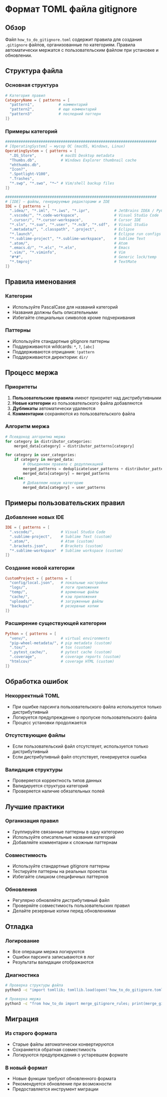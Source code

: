 # Формат TOML файла gitignore

## Обзор

Файл `how_to_do_gitignore.toml` содержит правила для создания `.gitignore` файлов, организованные по категориям. Правила автоматически мержатся с пользовательским файлом при установке и обновлении.

## Структура файла

### Основная структура

```toml
# Категория правил
CategoryName = { patterns = [
  "pattern1",           # комментарий
  "pattern2",           # еще комментарий
  "pattern3"            # последний паттерн
]}
```

### Примеры категорий

```toml
####################################################################
# [OperatingSystem] — мусор ОС (macOS, Windows, Linux)
OperatingSystem = { patterns = [
  ".DS_Store",           # macOS Desktop metadata
  "Thumbs.db",           # Windows Explorer thumbnail cache
  "ehthumbs.db",
  "Icon?",
  ".Spotlight-V100",
  ".Trashes",
  "*.swp", "*.swo", "*~" # Vim/shell backup files
]}

####################################################################
# [IDE] — файлы, генерируемые редакторами и IDE
IDE = { patterns = [
  ".idea/", "*.iml", "*.iws", "*.ipr",           # JetBrains IDEA / PyCharm / etc.
  ".vscode/", "*.code-workspace",                # Visual Studio Code
  ".cursor/", "*.cursor-workspace",              # Cursor IDE
  "*.sln", "*.suo", "*.user", "*.ncb", "*.sdf",  # Visual Studio
  ".metadata/", ".classpath", ".project",        # Eclipse
  "*.launch",                                    # Eclipse run configs
  "*.sublime-project", "*.sublime-workspace",    # Sublime Text
  ".atom/",                                      # Atom
  ".emacs.d/", "*.elc", "*.eln",                 # Emacs
  ".vim/", "*.viminfo",                          # Vim
  "#*#",                                         # Generic lock/temp
  "*.tmproj"                                     # TextMate
]}
```

## Правила именования

### Категории
- Используйте PascalCase для названий категорий
- Названия должны быть описательными
- Избегайте специальных символов кроме подчеркивания

### Паттерны
- Используйте стандартные gitignore паттерны
- Поддерживаются wildcards: `*`, `?`, `[abc]`
- Поддерживаются отрицания: `!pattern`
- Поддерживаются директории: `dir/`

## Процесс мержа

### Приоритеты
1. **Пользовательские правила** имеют приоритет над дистрибутивными
2. **Новые категории** из пользовательского файла добавляются
3. **Дубликаты** автоматически удаляются
4. **Комментарии** сохраняются из пользовательского файла

### Алгоритм мержа
```python
# Псевдокод алгоритма мержа
for category in distributor_categories:
    merged_data[category] = distributor_patterns[category]

for category in user_categories:
    if category in merged_data:
        # Объединяем правила с дедупликацией
        merged_patterns = deduplicate(user_patterns + distributor_patterns)
        merged_data[category] = merged_patterns
    else:
        # Добавляем новую категорию
        merged_data[category] = user_patterns
```

## Примеры пользовательских правил

### Добавление новых IDE
```toml
IDE = { patterns = [
  ".vscode/",            # Visual Studio Code
  ".sublime-project",    # Sublime Text (custom)
  ".atom/",              # Atom (custom)
  ".brackets.json",      # Brackets (custom)
  "*.sublime-workspace"  # Sublime workspace (custom)
]}
```

### Создание новой категории
```toml
CustomProject = { patterns = [
  "config/local.json",   # локальные настройки
  "logs/",               # логи приложения
  "temp/",               # временные файлы
  "cache/",              # кэш приложения
  "uploads/",            # загруженные файлы
  "backups/"             # резервные копии
]}
```

### Расширение существующей категории
```toml
Python = { patterns = [
  "venv/",               # virtual environments
  "pip-wheel-metadata/", # pip metadata (custom)
  ".tox/",               # tox (custom)
  ".pytest_cache/",      # pytest cache (custom)
  ".coverage",           # coverage reports (custom)
  "htmlcov/"             # coverage HTML (custom)
]}
```

## Обработка ошибок

### Некорректный TOML
- При ошибке парсинга пользовательского файла используется только дистрибутивный
- Логируется предупреждение о пропуске пользовательского файла
- Процесс установки продолжается

### Отсутствующие файлы
- Если пользовательский файл отсутствует, используется только дистрибутивный
- Если дистрибутивный файл отсутствует, генерируется ошибка

### Валидация структуры
- Проверяется корректность типов данных
- Валидируется структура категорий
- Проверяется наличие обязательных полей

## Лучшие практики

### Организация правил
- Группируйте связанные паттерны в одну категорию
- Используйте описательные названия категорий
- Добавляйте комментарии к сложным паттернам

### Совместимость
- Используйте стандартные gitignore паттерны
- Тестируйте паттерны на реальных проектах
- Избегайте слишком специфичных паттернов

### Обновления
- Регулярно обновляйте дистрибутивный файл
- Проверяйте совместимость пользовательских правил
- Делайте резервные копии перед обновлениями

## Отладка

### Логирование
- Все операции мержа логируются
- Ошибки парсинга записываются в лог
- Результаты валидации отображаются

### Диагностика
```bash
# Проверка структуры файла
python3 -c "import tomllib; tomllib.load(open('how_to_do_gitignore.toml', 'rb'))"

# Проверка мержа
python3 -c "from how_to_do import merge_gitignore_rules; print(merge_gitignore_rules())"
```

## Миграция

### Из старого формата
- Старые файлы автоматически конвертируются
- Сохраняется обратная совместимость
- Логируются предупреждения о устаревшем формате

### В новый формат
- Новые функции требуют обновленного формата
- Рекомендуется обновление при возможности
- Предоставляется инструмент миграции 